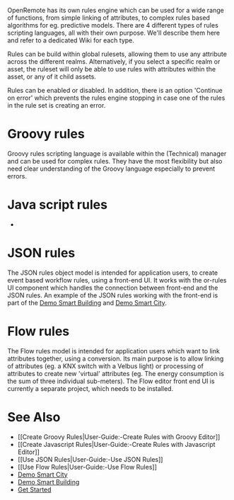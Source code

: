 OpenRemote has its own rules engine which can be used for a wide range of functions, from simple linking of attributes, to complex rules based algorithms for eg. predictive models. There are 4 different types of rules scripting languages, all with their own purpose. We'll describe them here and refer to a dedicated Wiki for each type.

Rules can be build within global rulesets, allowing them to use any attribute across the different realms. Alternatively, if you select a specific realm or asset, the ruleset will only be able to use rules with attributes within the asset, or any of it child assets.

Rules can be enabled or disabled. In addition, there is an option 'Continue on error' which prevents the rules engine stopping in case one of the rules in the rule set is creating an error.

# Groovy rules

Groovy rules scripting language is available within the (Technical) manager and can be used for complex rules. They have the most flexibility but also need clear understanding of the Groovy language especially to prevent errors.

# Java script rules

-

# JSON rules

The JSON rules object model is intended for application users, to create event based workflow rules, using a front-end UI. It works with the or-rules UI component which handles the connection between front-end and the JSON rules. An example of the JSON rules working with the front-end is part of the [Demo Smart Building](https://github.com/openremote/openremote/wiki/Demo-Smart-Building) and [Demo Smart City](https://github.com/openremote/openremote/wiki/Demo-Smart-City).

# Flow rules

The Flow rules model is intended for application users which want to link attributes together, using a conversion. Its main purpose is to allow linking of attributes (eg. a KNX switch with a Velbus light) or processing of attributes to create new 'virtual' attributes (eg. The energy consumption is the sum of three individual sub-meters). The Flow editor front end UI is currently a separate project, which needs to be installed.

# See Also

- [[Create Groovy Rules|User-Guide:-Create Rules with Groovy Editor]]
- [[Create Javascript Rules|User-Guide:-Create Rules with Javascript Editor]]
- [[Use JSON Rules|User-Guide:-Use JSON Rules]]
- [[Use Flow Rules|User-Guide:-Use Flow Rules]]
- [Demo Smart City](Demo-Smart-City)
- [Demo Smart Building](Demo-Smart-Building)
- [Get Started](https://openremote.io/get-started-manager/)